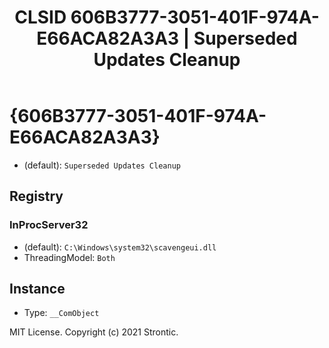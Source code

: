 ﻿---
title: "CLSID 606B3777-3051-401F-974A-E66ACA82A3A3 | Superseded Updates Cleanup"
excerpt: What is COM-Object CLSID 606B3777-3051-401F-974A-E66ACA82A3A3?
---

# {606B3777-3051-401F-974A-E66ACA82A3A3}

* (default): `Superseded Updates Cleanup`

## Registry


### InProcServer32

* (default): `C:\Windows\system32\scavengeui.dll`
* ThreadingModel: `Both`

## Instance

* Type: `__ComObject`

MIT License. Copyright (c) 2021 Strontic.


